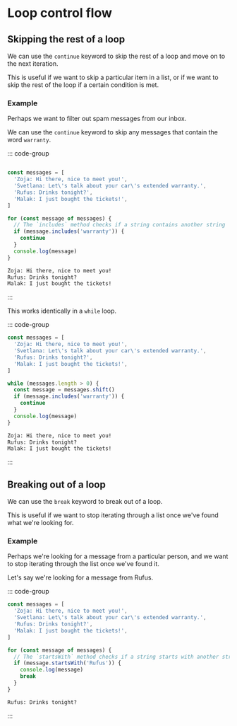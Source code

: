 # Loop control flow

## Skipping the rest of a loop

We can use the `continue` keyword to skip the rest of a loop and move on to the next iteration.

This is useful if we want to skip a particular item in a list, or if we want to skip the rest of the loop if a certain condition is met.

### Example

Perhaps we want to filter out spam messages from our inbox.

We can use the `continue` keyword to skip any messages that contain the word `warranty`.

::: code-group

```js

const messages = [
  'Zoja: Hi there, nice to meet you!',
  'Svetlana: Let\'s talk about your car\'s extended warranty.',
  'Rufus: Drinks tonight?',
  'Malak: I just bought the tickets!',
]

for (const message of messages) {
  // The `includes` method checks if a string contains another string
  if (message.includes('warranty')) {
    continue
  }
  console.log(message)
}

```

```txt [output]
Zoja: Hi there, nice to meet you!
Rufus: Drinks tonight?
Malak: I just bought the tickets!
```

:::

This works identically in a `while` loop.

::: code-group

```js
const messages = [
  'Zoja: Hi there, nice to meet you!',
  'Svetlana: Let\'s talk about your car\'s extended warranty.',
  'Rufus: Drinks tonight?',
  'Malak: I just bought the tickets!',
]

while (messages.length > 0) {
  const message = messages.shift()
  if (message.includes('warranty')) {
    continue
  }
  console.log(message)
}
```

```txt [output]
Zoja: Hi there, nice to meet you!
Rufus: Drinks tonight?
Malak: I just bought the tickets!
```

:::

## Breaking out of a loop

We can use the `break` keyword to break out of a loop.

This is useful if we want to stop iterating through a list once we've found what we're looking for.

### Example

Perhaps we're looking for a message from a particular person, and we want to stop iterating through the list once we've found it.

Let's say we're looking for a message from Rufus.

::: code-group

```js
const messages = [
  'Zoja: Hi there, nice to meet you!',
  'Svetlana: Let\'s talk about your car\'s extended warranty.',
  'Rufus: Drinks tonight?',
  'Malak: I just bought the tickets!',
]

for (const message of messages) {
  // The `startsWith` method checks if a string starts with another string
  if (message.startsWith('Rufus')) {
    console.log(message)
    break
  }
}
```

```txt [output]
Rufus: Drinks tonight?
```

:::
